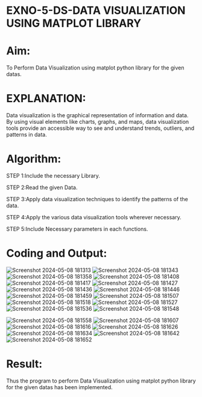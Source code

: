 # EXNO-5-DS-DATA VISUALIZATION USING MATPLOT LIBRARY

# Aim:
  To Perform Data Visualization using matplot python library for the given datas.

# EXPLANATION:
Data visualization is the graphical representation of information and data. By using visual elements like charts, graphs, and maps, data visualization tools provide an accessible way to see and understand trends, outliers, and patterns in data.

# Algorithm:
STEP 1:Include the necessary Library.

STEP 2:Read the given Data.

STEP 3:Apply data visualization techniques to identify the patterns of the data.

STEP 4:Apply the various data visualization tools wherever necessary.

STEP 5:Include Necessary parameters in each functions.

# Coding and Output:
 
![Screenshot 2024-05-08 181313](https://github.com/Aaron-I/EXNO-5-DS/assets/139863034/950fe30d-9682-4548-a5ed-1b42fc2d9ba2)
![Screenshot 2024-05-08 181343](https://github.com/Aaron-I/EXNO-5-DS/assets/139863034/871e0e72-5021-4179-8091-3508757f7b37)
![Screenshot 2024-05-08 181358](https://github.com/Aaron-I/EXNO-5-DS/assets/139863034/e3024668-6ea5-4fdf-bad2-88d3df37e620)
![Screenshot 2024-05-08 181408](https://github.com/Aaron-I/EXNO-5-DS/assets/139863034/f9dfa062-8c3c-43b3-b21e-384f725e6449)
![Screenshot 2024-05-08 181417](https://github.com/Aaron-I/EXNO-5-DS/assets/139863034/1b9f1165-77b8-47a5-9eb8-9a8dd0ae4e6b)
![Screenshot 2024-05-08 181427](https://github.com/Aaron-I/EXNO-5-DS/assets/139863034/4d6252e1-d8bd-44da-9062-feddbfbcdc90)
![Screenshot 2024-05-08 181436](https://github.com/Aaron-I/EXNO-5-DS/assets/139863034/3251ff58-efc0-419e-85e7-62d309bbfbfc)
![Screenshot 2024-05-08 181446](https://github.com/Aaron-I/EXNO-5-DS/assets/139863034/14754b1a-f0ee-48db-9048-03e3b72183f9)
![Screenshot 2024-05-08 181459](https://github.com/Aaron-I/EXNO-5-DS/assets/139863034/836ac8e0-fdae-4c3a-b722-87dfed1490ab)
![Screenshot 2024-05-08 181507](https://github.com/Aaron-I/EXNO-5-DS/assets/139863034/fcb47f3e-ea4e-48fd-a882-ebdd98df1898)
![Screenshot 2024-05-08 181518](https://github.com/Aaron-I/EXNO-5-DS/assets/139863034/029bc4ec-cc81-4561-bf5b-5be7fee1301f)
![Screenshot 2024-05-08 181527](https://github.com/Aaron-I/EXNO-5-DS/assets/139863034/1824ecb7-dcb0-495c-abe4-7a8fcf9a67ba)
![Screenshot 2024-05-08 181536](https://github.com/Aaron-I/EXNO-5-DS/assets/139863034/ba38c7e0-21dc-437f-ae82-c22d24e2a3a7)
![Screenshot 2024-05-08 181548](https://github.com/Aaron-I/EXNO-5-DS/assets/139863034/2ef4d91b-f5d9-49dc-a817-af0d91005341)

![Screenshot 2024-05-08 181558](https://github.com/Aaron-I/EXNO-5-DS/assets/139863034/a17c3e15-0491-4f83-b94d-f10e44b60461)
![Screenshot 2024-05-08 181607](https://github.com/Aaron-I/EXNO-5-DS/assets/139863034/a6b8912f-05c6-4a39-a46c-7044a44350f6)
![Screenshot 2024-05-08 181616](https://github.com/Aaron-I/EXNO-5-DS/assets/139863034/a74e170b-3086-4896-aef6-cd1c06562f08)
![Screenshot 2024-05-08 181626](https://github.com/Aaron-I/EXNO-5-DS/assets/139863034/c5e85a20-60dc-4963-8324-890c9afc4e72)
![Screenshot 2024-05-08 181634](https://github.com/Aaron-I/EXNO-5-DS/assets/139863034/4ec4586d-bd6f-4cb8-861f-6066023eb683)
![Screenshot 2024-05-08 181642](https://github.com/Aaron-I/EXNO-5-DS/assets/139863034/d5088881-bfb8-4d08-98f0-e03a3b0dc59c)
![Screenshot 2024-05-08 181652](https://github.com/Aaron-I/EXNO-5-DS/assets/139863034/197aaf1d-c6f2-474b-baa5-daf54ec3499d)





# Result:
Thus the program to perform Data Visualization using matplot python library for the given datas has been implemented.
